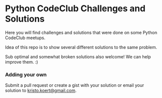 # Python CodeClub Challenges and Solutions

Here you will find challenges and solutions that were done on some
Python CodeClub meetups.

Idea of this repo is to show several different solutions to the same problem.

Sub optimal and somewhat broken solutions also welcome! We can help improve them. :) 

### Adding your own

Submit a pull request or create a gist with your solution or email your solution to kristo.koert@gmail.com.
